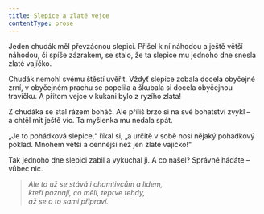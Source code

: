 ```yaml
---
title: Slepice a zlaté vejce
contentType: prose
---
```


Jeden chudák měl převzácnou slepici. Přišel k ní náhodou a ještě větší náhodou, či spíše zázrakem, se stalo, že ta slepice mu jednoho dne snesla zlaté vajíčko.

Chudák nemohl svému štěstí uvěřit. Vždyť slepice zobala docela obyčejné zrní, v obyčejném prachu se popelila a škubala si docela obyčejnou travičku. A přitom vejce v kukani bylo z ryzího zlata!

Z chudáka se stal rázem boháč. Ale příliš brzo si na své bohatství zvykl – a chtěl mít ještě víc. Ta myšlenka mu nedala spát.

„Je to pohádková slepice,“ říkal si, „a určitě v sobě nosí nějaký pohádkový poklad. Mnohem větší a cennější než jen zlaté vajíčko!“

Tak jednoho dne slepici zabil a vykuchal ji. A co našel? Správně hádáte – vůbec nic.

  

> _Ale to už se stává i chamtivcům a lidem,  
> kteří poznají, co měli, teprve tehdy,  
> až se o to sami připraví._
